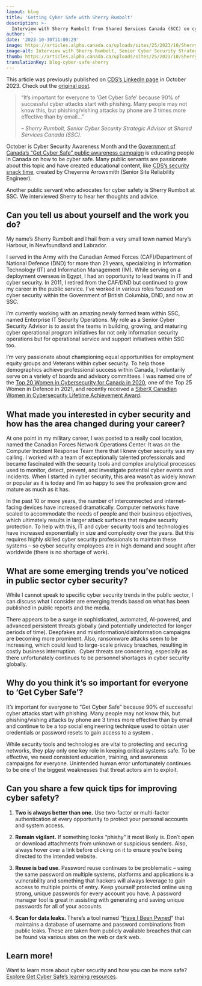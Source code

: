 ```yaml
---
layout: blog
title: 'Getting Cyber Safe with Sherry Rumbolt'
description: >-
  Interview with Sherry Rumbolt from Shared Services Canada (SCC) on cyber security and Getting Cyber Safe in Canada.
author: ''
date: '2023-10-30T11:00:29'
image: https://articles.alpha.canada.ca/uploads/sites/25/2023/10/Sherry_Rumbolt_Blog_Post_EN.jpg
image-alt: Interview with Sherry Rumbolt, Senior Cyber Security Strategic Advisor at Shared Services Canada (SSC).
thumb: https://articles.alpha.canada.ca/uploads/sites/25/2023/10/Sherry_Rumbolt_Blog_Post_EN.jpg
translationKey: blog-cyber-safe-sherry
---
```


<p>This article was previously published on&nbsp;<a href="https://www.linkedin.com/posts/cds-snc_getcybersafe-cybermonth2023-activity-7124766152941072384-c1RR/?utm_source=share&amp;utm_medium=member_desktop" target="_blank" rel="noreferrer noopener">CDS’s LinkedIn page</a>&nbsp;in October 2023. Check out the&nbsp;<a href="https://www.linkedin.com/pulse/getting-cyber-safe-sherry-rumbolt-cds-snc-ejc5c%3FtrackingId=L7%252BQtQpuShmtr3nExwb8Og%253D%253D/?trackingId=L7%2BQtQpuShmtr3nExwb8Og%3D%3D" target="_blank" rel="noreferrer noopener">original post</a>. </p>



<blockquote class="wp-block-quote is-layout-flow wp-block-quote-is-layout-flow">
<p>“It’s important for everyone to ‘Get Cyber Safe’ because 90% of successful cyber attacks start with phishing. Many people may not know this, but phishing/vishing attacks by phone are 3 times more effective than by email…” </p>
<cite>– Sherry Rumbolt, Senior Cyber Security Strategic Advisor at Shared Services Canada (SSC).</cite></blockquote>



<p>October is Cyber Security Awareness Month and the <a href="https://www.getcybersafe.gc.ca/en" target="_blank" rel="noreferrer noopener">Government of Canada’s “Get Cyber Safe&#8221; public awareness campaign</a> is educating people in Canada on how to be cyber safe. Many public servants are passionate about this topic and have created educational content, like <a href="https://digital.canada.ca/2022/08/31/security-snack-time-at-cds/?utm_source=interview_cyber_sherry&amp;utm_medium=interview_cyber_sherry&amp;utm_campaign=blog_security_snack_time_en" target="_blank" rel="noreferrer noopener">CDS&#8217;s security snack time</a>, created by Cheyenne Arrowsmith (Senior Site Reliability Engineer).</p>



<p>Another public servant who advocates for cyber safety is Sherry Rumbolt at SSC. We interviewed Sherry to hear her thoughts and advice.</p>



<h2 class="wp-block-heading" id="h-can-you-tell-us-about-yourself-and-the-work-you-do"><strong>Can you tell us about yourself and the work you do?</strong></h2>



<p>My name’s Sherry Rumbolt and I hail from a very small town named Mary’s Harbour, in Newfoundland and Labrador.&nbsp;</p>



<p>I served in the Army with the Canadian Armed Forces (CAF)/Department of National Defence (DND) for more than 21 years, specializing in Information Technology (IT) and Information Management (IM). While serving on a deployment overseas in Egypt, I had an opportunity to lead teams in IT and cyber security. In 2011, I retired from the CAF/DND but continued to grow my career in the public service. I’ve worked in various roles focused on cyber security within the Government of British Columbia, DND, and now at SSC.&nbsp;</p>



<p>I’m currently working with an amazing newly formed team within SSC, named Enterprise IT Security Operations. My role as a Senior Cyber Security Advisor is to assist the teams in building, growing, and maturing cyber operational program initiatives for not only information security operations but for operational service and support initiatives within SSC too.&nbsp;</p>



<p>I’m very passionate about championing equal opportunities for employment equity groups and Veterans within cyber security. To help those demographics achieve professional success within Canada, I voluntarily serve on a variety of boards and advisory committees. I was named one of the <a href="https://www.canada.ca/en/department-national-defence/maple-leaf/defence/2020/09/celebrating-canadian-excellence-2-dnd-caf-members-named-top-20-women-cyber-security.html" target="_blank" rel="noreferrer noopener">Top 20 Women in Cybersecurity for Canada in 2020</a>, one of the Top 25 Women in Defence in 2021, and recently received a <a href="https://www.linkedin.com/posts/siberxorg_cybersecurity-womeninstem-gcdigital-activity-7094708290479161344-te-G?utm_source=share&amp;utm_medium=member_desktop" target="_blank" rel="noreferrer noopener">SiberX Canadian Women in Cybersecurity Lifetime Achievement Award</a>.</p>



<h2 class="wp-block-heading"><strong>What made you interested in cyber security and how has the area changed during your career?</strong></h2>



<p>At one point in my military career, I was posted to a really cool location, named the Canadian Forces Network Operations Center. It was on the Computer Incident Response Team there that I knew cyber security was my calling. I worked with a team of exceptionally talented professionals and became fascinated with the security tools and complex analytical processes used to monitor, detect, prevent, and investigate potential cyber events and incidents. When I started in cyber security, this area wasn’t as widely known or popular as it is today and I’m so happy to see the profession grow and mature as much as it has.&nbsp;</p>



<p>In the past 10 or more years, the number of interconnected and internet-facing devices have increased dramatically. Computer networks have scaled to accommodate the needs of people and their business objectives, which ultimately results in larger attack surfaces that require security protection. To help with this, IT and cyber security tools and technologies have increased exponentially in size and complexity over the years. But this requires highly skilled cyber security professionals to maintain these systems – so cyber security employees are in high demand and sought after worldwide (there is no shortage of work).&nbsp;</p>



<h2 class="wp-block-heading"><strong>What are some emerging trends you’ve noticed in public sector cyber security?</strong></h2>



<p>While I cannot speak to specific cyber security trends in the public sector, I can discuss what I consider are emerging trends based on what has been published in public reports and the media.&nbsp;</p>



<p>There appears to be a surge in sophisticated, automated, AI-powered, and advanced persistent threats globally (and potentially undetected for longer periods of time). Deepfakes and misinformation/disinformation campaigns are becoming more prominent. Also, ransomware attacks seem to be increasing, which could lead to large-scale privacy breaches, resulting in costly business interruption.&nbsp; Cyber threats are concerning, especially as there unfortunately continues to be personnel shortages in cyber security globally.</p>



<h2 class="wp-block-heading"><strong>Why do you think it’s so important for everyone to ‘Get Cyber Safe’?</strong></h2>



<p>It’s important for everyone to “Get Cyber Safe” because 90% of successful cyber attacks start with phishing. Many people may not know this, but phishing/vishing attacks by phone are 3 times more effective than by email and continue to be a top social engineering technique used to obtain user credentials or password resets to gain access to a system .</p>



<p>While security tools and technologies are vital to protecting and securing networks, they play only one key role in keeping critical systems safe. To be effective, we need consistent education, training, and awareness campaigns for everyone. Unintended human error unfortunately continues to be one of the biggest weaknesses that threat actors aim to exploit.</p>



<h2 class="wp-block-heading"><strong>Can you share a few quick tips for improving cyber safety?</strong></h2>



<ol class="wp-block-list">
<li><strong>Two is always better than one.</strong> Use two-factor or multi-factor authentication at every opportunity to protect your personal accounts and system access.</li>
</ol>



<ol class="wp-block-list" start="2">
<li><strong>Remain vigilant.</strong> If something looks “phishy” it most likely is. Don’t open or download attachments from unknown or suspicious senders. Also, always hover over a link before clicking on it to ensure you’re being directed to the intended website.</li>
</ol>



<ol class="wp-block-list" start="3">
<li><strong>Reuse is bad use</strong>. Password reuse continues to be problematic – using the same password on multiple systems, platforms and applications is a vulnerability and something that hackers will always leverage to gain access to multiple points of entry. Keep yourself protected online using strong, unique passwords for every account you have. A password manager tool is great in assisting with generating and saving unique passwords for all of your accounts.</li>
</ol>



<ol class="wp-block-list" start="4">
<li><strong>Scan for data leaks. </strong>There’s a tool named “<a href="https://haveibeenpwned.com/" target="_blank" rel="noreferrer noopener">Have I Been Pwned</a>” that maintains a database of username and password combinations from public leaks. These are taken from publicly available breaches that can be found via various sites on the web or dark web.&nbsp;</li>
</ol>



<h2 class="wp-block-heading"><strong>Learn more!</strong></h2>



<p>Want to learn more about cyber security and how you can be more safe?<a href="https://www.getcybersafe.gc.ca/en/cyber-security-awareness-month" target="_blank" rel="noreferrer noopener"> Explore Get Cyber Safe’s learning resources</a>.</p>

